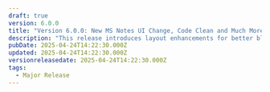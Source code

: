 ```yaml
---
draft: true
version: 6.0.0
title: "Version 6.0.0: New MS Notes UI Change, Code Clean and Much More (PR # 91)"
description: "This release introduces layout enhancements for better blog readability, adds structured release notes, and optimizes font preload handling for improved document structure."
pubDate: 2025-04-24T14:22:30.000Z
updated: 2025-04-24T14:22:30.000Z
versionreleasedate: 2025-04-24T14:22:30.000Z
tags:
  - Major Release
---
```

